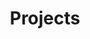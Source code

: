 ---
layout: list
title: Projects
slug: Projects
menu: true
permalink: /Projects/
order: 1
sitemap: false
description: >
    프로젝트 정리
# accent_color: rgb(38,139,210)
# accent_image:
#   background: rgb(32,32,32)
#   overlay:    false
---